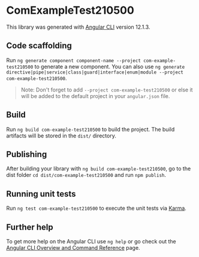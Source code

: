 # ComExampleTest210500

This library was generated with [Angular CLI](https://github.com/angular/angular-cli) version 12.1.3.

## Code scaffolding

Run `ng generate component component-name --project com-example-test210500` to generate a new component. You can also use `ng generate directive|pipe|service|class|guard|interface|enum|module --project com-example-test210500`.
> Note: Don't forget to add `--project com-example-test210500` or else it will be added to the default project in your `angular.json` file. 

## Build

Run `ng build com-example-test210500` to build the project. The build artifacts will be stored in the `dist/` directory.

## Publishing

After building your library with `ng build com-example-test210500`, go to the dist folder `cd dist/com-example-test210500` and run `npm publish`.

## Running unit tests

Run `ng test com-example-test210500` to execute the unit tests via [Karma](https://karma-runner.github.io).

## Further help

To get more help on the Angular CLI use `ng help` or go check out the [Angular CLI Overview and Command Reference](https://angular.io/cli) page.
